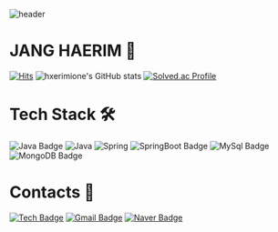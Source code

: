 ![header](https://capsule-render.vercel.app/api?type=waving&color=F4BBBB&height=300&section=header&text=Welcome&fontSize=90)
# JANG HAERIM 🍒

[![Hits](https://hits.seeyoufarm.com/api/count/incr/badge.svg?url=https%3A%2F%2Fgithub.com%2Fhxerimione%2Fhit-counter&count_bg=%23FF8080&title_bg=%23555555&icon=&icon_color=%23E7E7E7&title=hits&edge_flat=false)](https://hits.seeyoufarm.com)
![hxerimione's GitHub stats](https://github-readme-stats.vercel.app/api?username=hxerimione&show_icons=true&theme=radical)
[![Solved.ac Profile](http://mazassumnida.wtf/api/v2/generate_badge?boj=hxerimione)](https://solved.ac/hxerimione/)
# Tech Stack 🛠

![Java Badge](https://img.shields.io/badge/-Java-blue?style=flat-square&logo=java&logoColor=white)
![Java](https://img.shields.io/badge/Java-007396.svg?&style=for-the-badge&logo=Java&logoColor=white)
![Spring](https://img.shields.io/badge/Spring-green.svg?style=for-the-badge&logo=spring&logoColor=white)
![SpringBoot Badge](https://img.shields.io/badge/-SpringBoot-6DB33F?style=for-the-badge&logo=springBoot&logoColor=white)
![MySql Badge](https://img.shields.io/badge/-MySql-yellow?style=for-the-badge&logo=Mysql&logoColor=white)
![MongoDB Badge](https://img.shields.io/badge/-MongoDB-purple?style=for-the-badge&logo=MongoDB&logoColor=white)

# Contacts 💌


[![Tech  Badge](http://img.shields.io/badge/-Tech%20blog-black?style=flat-square&logo=GitHub%20Sponsors&logoColor=white&link=https://hxerimione.tistory.com)](https://hxerimione.tistory.com)
[![Gmail Badge](https://img.shields.io/badge/Gmail-d14836?style=flat-square&logo=Gmail&logoColor=white&link=mailto:purejang98@gmail.com)](mailto:purejang98@gmail.com)
[![Naver Badge](https://img.shields.io/badge/Naver-03C75A?style=flat-square&logo=Naver&logoColor=white&link=mailto:purejang98@naver.com)](mailto:purejang98@naver.com)


